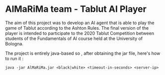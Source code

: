 # AlMaRiMa team - Tablut AI Player


The aim of this project was to develop an AI agent that is able to play the game of Tablut according to the Ashton Rules. 
The final version of the player is intended to participate to the 2020 Tablut Competition between students of the Fundamentals of AI course held at the University of Bologna. 

The project is entirely java-based so , after obtaining the jar file, here's how to run it :

```
java -jar AlMaRiMa.jar <black|white> <timeout-in-seconds> <server-ip>
```

